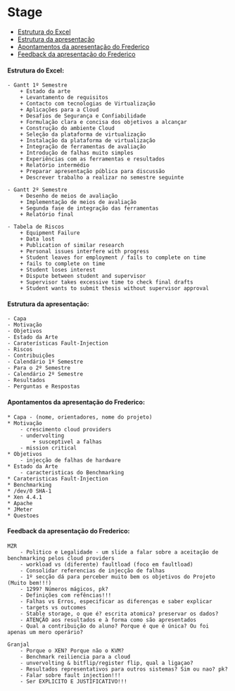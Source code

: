 Stage
=====

- [Estrutura do Excel](#estrutura-do-excel)
- [Estrutura da apresentação](#estrutura-da-apresentacao)
- [Apontamentos da apresentação do Frederico](#apontamentos-da-apresentacao-do-frederico)
- [Feedback da apresentação do Frederico](#feedback)

#### Estrutura do Excel:

    - Gantt 1º Semestre
        + Estado da arte
        + Levantamento de requisitos
        + Contacto com tecnologias de Virtualização
        + Aplicações para a Cloud
        + Desafios de Segurança e Confiabilidade
        + Formulação clara e concisa dos objetivos a alcançar
        + Construção do ambiente Cloud
        + Seleção da plataforma de virtualização
        + Instalação da plataforma de virtualização
        + Integração de ferramentas de avaliação
        + Introdução de falhas muito simples
        + Experiências com as ferramentas e resultados
        + Relatório intermédio
        + Preparar apresentação pública para discussão
        + Descrever trabalho a realizar no semestre seguinte

    - Gantt 2º Semestre
        + Desenho de meios de avaliação
        + Implementação de meios de avaliação
        + Segunda fase de integração das ferramentas
        + Relatório final

    - Tabela de Riscos
        + Equipment Failure
        + Data lost
        + Publication of similar research
        + Personal issues interfere with progress
        + Student leaves for employment / fails to complete on time
        + fails to complete on time
        + Student loses interest
        + Dispute between student and supervisor
        + Supervisor takes excessive time to check final drafts
        + Student wants to submit thesis without supervisor approval

#### Estrutura da apresentação:

    
    - Capa
    - Motivação
    - Objetivos
    - Estado da Arte
    - Caraterísticas Fault-Injection
    - Riscos
    - Contribuições
    - Calendário 1º Semestre
    - Para o 2º Semestre
    - Calendário 2º Semestre
    - Resultados
    - Perguntas e Respostas

#### Apontamentos da apresentação do Frederico:

    * Capa - (nome, orientadores, nome do projeto)
    * Motivação
        - crescimento cloud providers
        - undervolting
            + susceptivel a falhas
        - mission critical
    * Objetivos
        - injecção de falhas de hardware
    * Estado da Arte
        - caracteristicas do Benchmarking
    * Carateristicas Fault-Injection
    * Benchmarking
    * /dev/0 SHA-1
    * Xen 4.4.1
    * Apache
    * JMeter
    * Questoes

#### Feedback da apresentação do Frederico:

    MZR
        - Politico e Legalidade - um slide a falar sobre a aceitação de benchmarking pelos cloud providers
        - workload vs (diferente) faultload (foco em faultload)
        - Consolidar referencias de injecção de falhas
        - 1º secção dá para perceber muito bem os objetivos do Projeto (Muito bem!!!)
        - 1299? Números mágicos, pk?
        - Definições com refências!!!
        - Falhas vs Erros, especificar as diferenças e saber explicar
        - targets vs outcomes
        - Stable storage, o que é? escrita atomica? preservar os dados?
        - ATENÇÃO aos resultados e à forma como são apresentados
        - Qual a contribuição do aluno? Porque é que é única? Ou foi apenas um mero operário?

    Granjal
        - Porque o XEN? Porque não o KVM?
        - Benchmark reiliencia para a cloud
        - unvervolting & bitflip/register flip, qual a ligaçao?
        - Resultados representativos para outros sistemas? Sim ou nao? pk?
        - Falar sobre fault injection!!!
        - Ser EXPLICITO E JUSTIFICATIVO!!!
    


